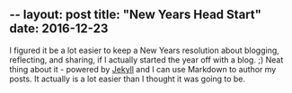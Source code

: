 --
layout: post
title: "New Years Head Start"
date: 2016-12-23
---

I figured it be a lot easier to keep a New Years resolution about blogging, reflecting, and sharing, if I actually started the year off with a blog. ;) Neat thing about it - powered by [Jekyll](http://jekyllrb.com) and I can use Markdown to author my posts. It actually is a lot easier than I thought it was going to be.
